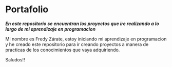 # Portafolio #
***En este repositorio se encuentran los proyectos que ire realizando a lo largo de mi aprendizaje en programacion***

Mi nombre es Fredy Zárate, estoy iniciando mi aprendizaje en programacion y he creado este repositorio para ir creando proyectos a manera de practicas de los conocimientos que vaya adquiriendo.

Saludos!!